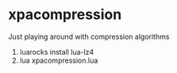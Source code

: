 # xpacompression

Just playing around with compression algorithms

1. luarocks install lua-lz4
2. lua xpacompression.lua

